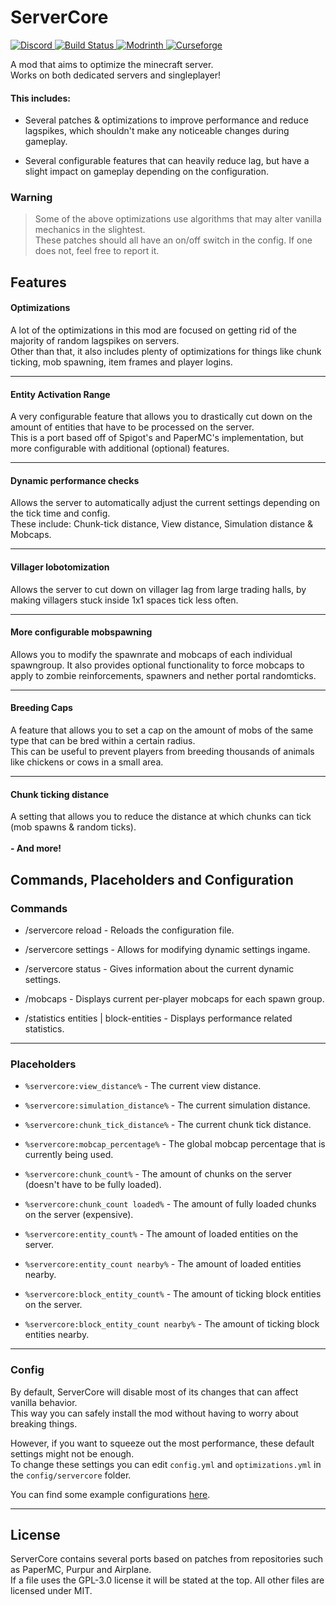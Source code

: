# ServerCore

[
![Discord](https://img.shields.io/discord/998162243852173402?style=flat&label=Discord&logo=discord&color=7289DA)
](https://discord.gg/Y9nC7Peq4m)
[
![Build Status](https://github.com/Wesley1808/ServerCore/actions/workflows/build.yml/badge.svg)
](https://github.com/Wesley1808/ServerCore/actions)
[
![Modrinth](https://img.shields.io/modrinth/dt/servercore?color=00AF5C&label=Modrinth&style=flat&logo=modrinth)
](https://modrinth.com/mod/servercore)
[
![Curseforge](http://cf.way2muchnoise.eu/full_550579_Downloads.svg)
](https://www.curseforge.com/minecraft/mc-mods/servercore)

A mod that aims to optimize the minecraft server.\
Works on both dedicated servers and singleplayer!

#### This includes:

- Several patches & optimizations to improve performance and reduce lagspikes, which shouldn't make any noticeable changes during gameplay.


- Several configurable features that can heavily reduce lag, but have a slight impact on gameplay depending on the configuration.

### Warning
>Some of the above optimizations use algorithms that may alter vanilla mechanics in the slightest.\
>These patches should all have an on/off switch in the config. If one does not, feel free to report it.

## Features

#### Optimizations

A lot of the optimizations in this mod are focused on getting rid of the majority of random lagspikes on servers.\
Other than that, it also includes plenty of optimizations for things like chunk ticking, mob spawning, item frames and
player logins.

___
#### Entity Activation Range

A very configurable feature that allows you to drastically cut down on the amount of entities that have to be processed
on the server.\
This is a port based off of Spigot's and PaperMC's implementation, but more configurable with additional (optional) features.

___

#### Dynamic performance checks

Allows the server to automatically adjust the current settings depending on the tick time and config.\
These include: Chunk-tick distance, View distance, Simulation distance & Mobcaps.

___

#### Villager lobotomization

Allows the server to cut down on villager lag from large trading halls, by making villagers stuck inside 1x1 spaces tick less often.

___

#### More configurable mobspawning

Allows you to modify the spawnrate and mobcaps of each individual spawngroup.
It also provides optional functionality to force mobcaps to apply to zombie reinforcements, spawners and nether portal randomticks.

___

#### Breeding Caps

A feature that allows you to set a cap on the amount of mobs of the same type that can be bred within a certain radius.\
This can be useful to prevent players from breeding thousands of animals like chickens or cows in a small area.

___

#### Chunk ticking distance

A setting that allows you to reduce the distance at which chunks can tick (mob spawns & random ticks).
\
\
**- And more!**

## Commands, Placeholders and Configuration

### Commands

- /servercore reload - Reloads the configuration file.

- /servercore settings - Allows for modifying dynamic settings ingame.

- /servercore status - Gives information about the current dynamic settings.

- /mobcaps - Displays current per-player mobcaps for each spawn group.

- /statistics entities | block-entities - Displays performance related statistics.

___

### Placeholders

- `%servercore:view_distance%` - The current view distance.
- `%servercore:simulation_distance%` - The current simulation distance.
- `%servercore:chunk_tick_distance%` - The current chunk tick distance.
- `%servercore:mobcap_percentage%` - The global mobcap percentage that is currently being used.


- `%servercore:chunk_count%` - The amount of chunks on the server (doesn't have to be fully loaded).
- `%servercore:chunk_count loaded%` - The amount of fully loaded chunks on the server (expensive).


- `%servercore:entity_count%` - The amount of loaded entities on the server.
- `%servercore:entity_count nearby%` - The amount of loaded entities nearby.


- `%servercore:block_entity_count%` - The amount of ticking block entities on the server.
- `%servercore:block_entity_count nearby%` - The amount of ticking block entities nearby.

___

### Config

By default, ServerCore will disable most of its changes that can affect vanilla behavior.\
This way you can safely install the mod without having to worry about breaking things.

However, if you want to squeeze out the most performance, these default settings might not be enough.\
To change these settings you can edit `config.yml` and `optimizations.yml` in the `config/servercore` folder.

You can find some example configurations [here](docs/config).

___

## License

ServerCore contains several ports based on patches from repositories such as PaperMC, Purpur and Airplane.\
If a file uses the GPL-3.0 license it will be stated at the top. All other files are licensed under MIT.
